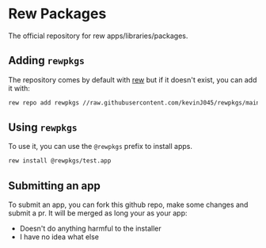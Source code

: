 # Rew Packages
The official repository for rew apps/libraries/packages.

## Adding `rewpkgs`
The repository comes by default with [rew](https://github.com/kevinJ045/rew) but if it doesn't exist, you can add it with:
```bash
rew repo add rewpkgs //raw.githubusercontent.com/kevinJ045/rewpkgs/main/main.yaml
```

## Using `rewpkgs`
To use it, you can use the `@rewpkgs` prefix to install apps.
```bash
rew install @rewpkgs/test.app
```

## Submitting an app
To submit an app, you can fork this github repo, make some changes and submit a pr. It will be merged as long your as your app:
- Doesn't do anything harmful to the installer
- I have no idea what else


